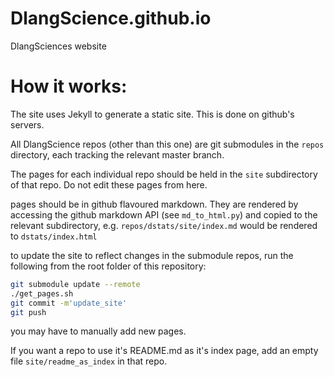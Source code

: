 # DlangScience.github.io
DlangSciences website

# How it works:
The site uses Jekyll to generate a static site. This is done on github's servers.

All DlangScience repos (other than this one) are git submodules in the ```repos``` directory, each tracking the relevant master branch.

The pages for each individual repo should be held in the ```site``` subdirectory of that repo. Do not edit these pages from here.

pages should be in github flavoured markdown. They are rendered by accessing the github markdown API (see ```md_to_html.py```) and copied to the relevant subdirectory, e.g. ```repos/dstats/site/index.md``` would be rendered to ```dstats/index.html```

to update the site to reflect changes in the submodule repos, run the following from the root folder of this repository:
```sh
git submodule update --remote
./get_pages.sh
git commit -m'update_site'
git push
```

you may have to manually add new pages.

If you want a repo to use it's README.md as it's index page, add an empty file ```site/readme_as_index``` in that repo.
